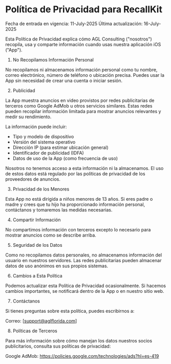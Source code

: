 # Política de Privacidad para RecallKit

Fecha de entrada en vigencia: 11-July-2025
Última actualización: 16-July-2025

Esta Política de Privacidad explica cómo AGL Consulting ("nosotros") recopila, usa y comparte información cuando usas nuestra aplicación iOS ("App").

1. No Recopilamos Información Personal

No recopilamos ni almacenamos información personal como tu nombre, correo electrónico, número de teléfono o ubicación precisa. Puedes usar la App sin necesidad de crear una cuenta o iniciar sesión.

2. Publicidad

La App muestra anuncios en video provistos por redes publicitarias de terceros como Google AdMob u otros servicios similares. Estas redes pueden recopilar información limitada para mostrar anuncios relevantes y medir su rendimiento.

La información puede incluir:
- Tipo y modelo de dispositivo
- Versión del sistema operativo
- Dirección IP (para estimar ubicación general)
- Identificador de publicidad (IDFA)
- Datos de uso de la App (como frecuencia de uso)

Nosotros no tenemos acceso a esta información ni la almacenamos. El uso de estos datos está regulado por las políticas de privacidad de los proveedores de anuncios.

3. Privacidad de los Menores

Esta App no está dirigida a niños menores de 13 años. Si eres padre o madre y crees que tu hijo ha proporcionado información personal, contáctanos y tomaremos las medidas necesarias.

4. Compartir Información

No compartimos información con terceros excepto lo necesario para mostrar anuncios como se describe arriba.

5. Seguridad de los Datos

Como no recopilamos datos personales, no almacenamos información del usuario en nuestros servidores. Las redes publicitarias pueden almacenar datos de uso anónimos en sus propios sistemas.

6. Cambios a Esta Política

Podemos actualizar esta Política de Privacidad ocasionalmente. Si hacemos cambios importantes, se notificará dentro de la App o en nuestro sitio web.

7. Contáctanos

Si tienes preguntas sobre esta política, puedes escribirnos a:

Correo: [support@aglflorida.com]

8. Políticas de Terceros

Para más información sobre cómo manejan los datos nuestros socios publicitarios, consulta sus políticas de privacidad:

Google AdMob: https://policies.google.com/technologies/ads?hl=es-419
